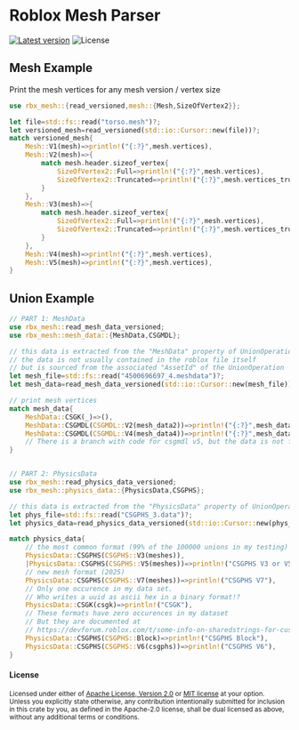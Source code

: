 Roblox Mesh Parser
==================

[![Latest version](https://img.shields.io/crates/v/rbx_mesh.svg)](https://crates.io/crates/rbx_mesh)
![License](https://img.shields.io/crates/l/rbx_mesh.svg)

## Mesh Example

Print the mesh vertices for any mesh version / vertex size

```rust
use rbx_mesh::{read_versioned,mesh::{Mesh,SizeOfVertex2}};

let file=std::fs::read("torso.mesh")?;
let versioned_mesh=read_versioned(std::io::Cursor::new(file))?;
match versioned_mesh{
	Mesh::V1(mesh)=>println!("{:?}",mesh.vertices),
	Mesh::V2(mesh)=>{
		match mesh.header.sizeof_vertex{
			SizeOfVertex2::Full=>println!("{:?}",mesh.vertices),
			SizeOfVertex2::Truncated=>println!("{:?}",mesh.vertices_truncated),
		}
	},
	Mesh::V3(mesh)=>{
		match mesh.header.sizeof_vertex{
			SizeOfVertex2::Full=>println!("{:?}",mesh.vertices),
			SizeOfVertex2::Truncated=>println!("{:?}",mesh.vertices_truncated),
		}
	},
	Mesh::V4(mesh)=>println!("{:?}",mesh.vertices),
	Mesh::V5(mesh)=>println!("{:?}",mesh.vertices),
}
```

## Union Example
```rust
// PART 1: MeshData
use rbx_mesh::read_mesh_data_versioned;
use rbx_mesh::mesh_data::{MeshData,CSGMDL};

// this data is extracted from the "MeshData" property of UnionOperation
// the data is not usually contained in the roblox file itself
// but is sourced from the associated "AssetId" of the UnionOperation
let mesh_file=std::fs::read("4500696697_4.meshdata")?;
let mesh_data=read_mesh_data_versioned(std::io::Cursor::new(mesh_file))?;

// print mesh vertices
match mesh_data{
	MeshData::CSGK(_)=>(),
	MeshData::CSGMDL(CSGMDL::V2(mesh_data2))=>println!("{:?}",mesh_data2.mesh.vertices),
	MeshData::CSGMDL(CSGMDL::V4(mesh_data4))=>println!("{:?}",mesh_data4.mesh.vertices),
	// There is a branch with code for csgmdl v5, but the data is not fully labeled yet
}


// PART 2: PhysicsData
use rbx_mesh::read_physics_data_versioned;
use rbx_mesh::physics_data::{PhysicsData,CSGPHS};

// this data is extracted from the "PhysicsData" property of UnionOperation
let phys_file=std::fs::read("CSGPHS_3.data")?;
let physics_data=read_physics_data_versioned(std::io::Cursor::new(phys_file))?;

match physics_data{
	// the most common format (99% of the 100000 unions in my testing)
	PhysicsData::CSGPHS(CSGPHS::V3(meshes)),
	|PhysicsData::CSGPHS(CSGPHS::V5(meshes))=>println!("CSGPHS V3 or V5"),
	// new mesh format (2025)
	PhysicsData::CSGPHS(CSGPHS::V7(meshes))=>println!("CSGPHS V7"),
	// Only one occurence in my data set.
	// Who writes a uuid as ascii hex in a binary format!?
	PhysicsData::CSGK(csgk)=>println!("CSGK"),
	// These formats have zero occurences in my dataset
	// But they are documented at
	// https://devforum.roblox.com/t/some-info-on-sharedstrings-for-custom-collision-data-meshparts-unions-etc/294588
	PhysicsData::CSGPHS(CSGPHS::Block)=>println!("CSGPHS Block"),
	PhysicsData::CSGPHS(CSGPHS::V6(csgphs))=>println!("CSGPHS V6"),
}
```

#### License

<sup>
Licensed under either of <a href="LICENSE-APACHE">Apache License, Version
2.0</a> or <a href="LICENSE-MIT">MIT license</a> at your option.
</sup>

<br>

<sub>
Unless you explicitly state otherwise, any contribution intentionally submitted
for inclusion in this crate by you, as defined in the Apache-2.0 license, shall
be dual licensed as above, without any additional terms or conditions.
</sub>

